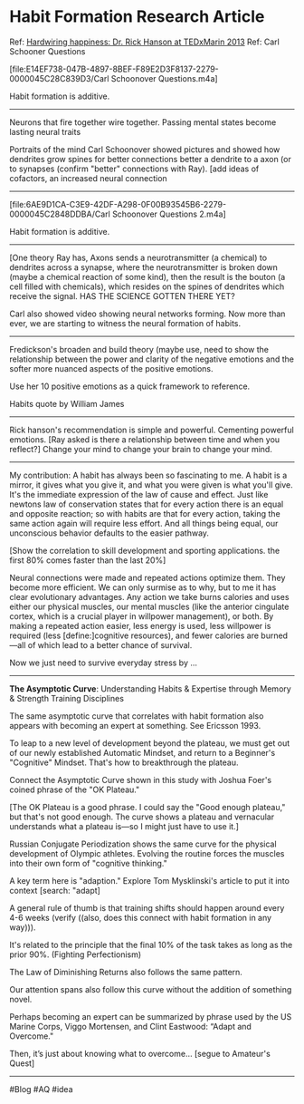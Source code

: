 # Habit Formation Research Article
Ref: [Hardwiring happiness: Dr. Rick Hanson at TEDxMarin 2013](evernote:///view/859034/s8/46916500-dcef-48fd-8d10-13c87e013040/46916500-dcef-48fd-8d10-13c87e013040/)
Ref: Carl Schooner Questions

[file:E14EF738-047B-4897-8BEF-F89E2D3F8137-2279-0000045C28C839D3/Carl Schoonover Questions.m4a]

Habit formation is additive.

---



Neurons that fire together wire together. Passing mental states become lasting neural traits

Portraits of the mind Carl Schoonover showed pictures and showed how dendrites grow spines for better connections better a dendrite to a axon (or to synapses (confirm "better" connections with Ray). [add ideas of cofactors, an increased neural connection

---

[file:6AE9D1CA-C3E9-42DF-A298-0F00B93545B6-2279-0000045C2848DDBA/Carl Schoonover Questions 2.m4a]

Habit formation is additive.

---

[One theory Ray has, Axons sends a neurotransmitter (a chemical) to dendrites across a synapse, where the neurotransmitter is broken down (maybe a chemical reaction of some kind), then the result is the bouton (a cell filled with chemicals), which resides on the spines of dendrites which receive the signal. HAS THE SCIENCE GOTTEN THERE YET?

Carl also showed video showing neural networks forming. Now more than ever, we are starting to witness the neural formation of habits.

---

Fredickson's broaden and build theory (maybe use, need to show the relationship between the power and clarity of the negative emotions and the softer more nuanced aspects of the positive emotions.

Use her 10 positive emotions as a quick framework to reference.

Habits quote by William James

---

Rick hanson's recommendation is simple and powerful. Cementing powerful emotions. [Ray asked is there a relationship between time and when you reflect?]
Change your mind to change your brain to change your mind.

---

My contribution: A habit has always been so fascinating to me. A habit is a mirror, it gives what you give it, and what you were given is what you'll give. It's the immediate expression of the law of cause and effect. Just like newtons law of conservation states that for every action there is an equal and opposite reaction; so with habits are that for every action, taking the same action again will require less effort. And all things being equal, our unconscious behavior defaults to the easier pathway.

[Show the correlation to skill development and sporting applications. the first 80% comes faster than the last 20%]

Neural connections were made and repeated actions optimize them. They become more efficient. We can only surmise as to why, but to me it has clear evolutionary advantages. Any action we take burns calories and uses either our physical muscles, our mental muscles (like the anterior cingulate cortex, which is a crucial player in willpower management), or both. By making a repeated action easier, less energy is used, less willpower is required (less [define:]cognitive resources), and fewer calories are burned—all of which lead to a better chance of survival.

Now we just need to survive everyday stress by ...

---

**The Asymptotic Curve**: Understanding Habits & Expertise through Memory & Strength Training Disciplines

The same asymptotic curve that correlates with habit formation also appears with becoming an expert at something. See Ericsson 1993.

To leap to a new level of development beyond the plateau, we must get out of our newly established Automatic Mindset, and return to a Beginner's "Cognitive" Mindset. That's how to breakthrough the plateau.

Connect the Asymptotic Curve shown in this study with Joshua Foer's coined phrase of the "OK Plateau."

[The OK Plateau is a good phrase. I could say the "Good enough plateau," but that's not good enough. The curve shows a plateau and vernacular understands what a plateau is—so I might just have to use it.]

Russian Conjugate Periodization shows the same curve for the physical development of Olympic athletes. Evolving the routine forces the muscles into their own form of "cognitive thinking."

A key term here is "adaption." Explore Tom Mysklinski's article to put it into context [search: "adapt]

A general rule of thumb is that training shifts should happen around every 4-6 weeks (verify ((also, does this connect with habit formation in any way))).

It's related to the principle that the final 10% of the task takes as long as the prior 90%. (Fighting Perfectionism)

The Law of Diminishing Returns also follows the same pattern.

Our attention spans also follow this curve without the addition of something novel.

Perhaps becoming an expert can be summarized by phrase used by the US Marine Corps, Viggo Mortensen, and Clint Eastwood: “Adapt and Overcome."

Then, it’s just about knowing what to overcome… [segue to Amateur's Quest]

---
#Blog #AQ #idea